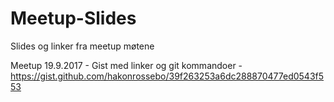 # Meetup-Slides
Slides og linker fra meetup møtene

Meetup 19.9.2017 - Gist med linker og git kommandoer - https://gist.github.com/hakonrossebo/39f263253a6dc288870477ed0543f553
